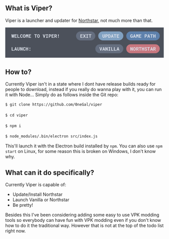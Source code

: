 ## What is Viper?

Viper is a launcher and updater for [Northstar](https://github.com/R2Northstar/Northstar), not much more than that.

<p align="center">
  <img src="preview.png">
</p>

## How to?

Currently Viper isn't in a state where I dont have release builds ready for people to download, instead if you really do wanna play with it, you can run it with Node... Simply do as follows inside the Git repo:

```sh
$ git clone https://github.com/0neGal/viper

$ cd viper

$ npm i

$ node_modules/.bin/electron src/index.js
```

This'll launch it with the Electron build installed by `npm`. You can also use `npm start` on Linux, for some reason this is broken on Windows, I don't know why.

## What can it do specifically?

Currently Viper is capable of:

 * Update/Install Northstar
 * Launch Vanilla or Northstar
 * Be pretty!

Besides this I've been considering adding some easy to use VPK modding tools so everybody can have fun with VPK modding even if you don't know how to do it the traditional way. However that is not at the top of the todo list right now.